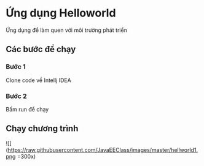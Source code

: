 # Ứng dụng Helloworld
Ứng dụng để làm quen với môi trường phát triển
## Các bước để chạy
### Bước 1
Clone code về Intellj IDEA
### Bước 2
Bấm run để chạy

## Chạy chương trình
![](https://raw.githubusercontent.com/JavaEEClass/images/master/hellworld1.png =300x)